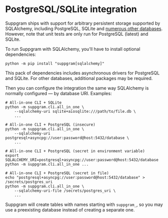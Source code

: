 # PostgreSQL/SQLite integration

Suppgram ships with support for arbitrary persistent storage supported by SQLAlchemy,
including PostgreSQL, SQLite and [numerous other databases](https://docs.sqlalchemy.org/en/20/dialects/).
However, note that unit tests are only run for PostgreSQL (latest) and SQLite.

To run Suppgram with SQLAlchemy, you'll have to install optional dependencies:
```shell
python -m pip install "suppgram[sqlalchemy]"
```
This pack of dependencies includes asynchronous drivers for PostgreSQL and SQLite. 
For other databases, additional packages may be required.

Then you can configure the integration the same way SQLAlchemy is normally configured — 
by database URI. Examples:
```shell
# All-in-one CLI + SQLite
python -m suppgram.cli.all_in_one \
    --sqlalchemy-uri sqlite+aiosqlite:///path/to/file.db \
    ...

# All-in-one CLI + PostgreSQL (insecure)
python -m suppgram.cli.all_in_one \
    --sqlalchemy-uri postgresql+asyncpg://user:password@host:5432/database \
    ...
  
# All-in-one CLI + PostgreSQL (secret in environment variable)
export SQLALCHEMY_URI=postgresql+asyncpg://user:password@host:5432/database
python -m suppgram.cli.all_in_one ...

# All-in-one CLI + PostgreSQL (secret in file)
echo "postgresql+asyncpg://user:password@host:5432/database" > /secrets/postgres_uri
python -m suppgram.cli.all_in_one \
    --sqlalchemy-uri-file /secrets/postgres_uri \
    ...
```

Suppgram will create tables with names starting with `suppgram_`, so you may use 
a preexisting database instead of creating a separate one.
